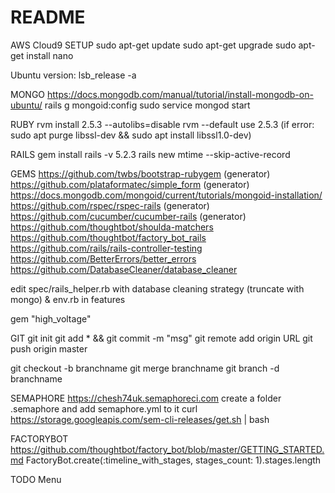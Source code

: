 # README

AWS Cloud9 SETUP
sudo apt-get update
sudo apt-get upgrade
sudo apt-get install nano

Ubuntu version: lsb_release -a

MONGO
https://docs.mongodb.com/manual/tutorial/install-mongodb-on-ubuntu/
rails g mongoid:config
sudo service mongod start

RUBY
rvm install 2.5.3 --autolibs=disable
rvm --default use 2.5.3
(if error: sudo apt purge libssl-dev && sudo apt install libssl1.0-dev)

RAILS
gem install rails -v 5.2.3
rails new mtime  --skip-active-record

GEMS
https://github.com/twbs/bootstrap-rubygem (generator)
https://github.com/plataformatec/simple_form (generator)
https://docs.mongodb.com/mongoid/current/tutorials/mongoid-installation/
https://github.com/rspec/rspec-rails (generator)
https://github.com/cucumber/cucumber-rails (generator)
https://github.com/thoughtbot/shoulda-matchers
https://github.com/thoughtbot/factory_bot_rails
https://github.com/rails/rails-controller-testing
https://github.com/BetterErrors/better_errors
https://github.com/DatabaseCleaner/database_cleaner

edit spec/rails_helper.rb with database cleaning strategy (truncate with mongo)
& env.rb in features

gem "high_voltage"

GIT
git init
git add * && git commit -m "msg"
git remote add origin URL
git push origin master

git checkout -b branchname
git merge branchname
git branch -d branchname

SEMAPHORE
https://chesh74uk.semaphoreci.com
create a folder .semaphore and add semaphore.yml to it
curl https://storage.googleapis.com/sem-cli-releases/get.sh | bash

FACTORYBOT
https://github.com/thoughtbot/factory_bot/blob/master/GETTING_STARTED.md
FactoryBot.create(:timeline_with_stages, stages_count: 1).stages.length

TODO
Menu
